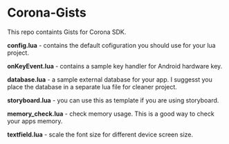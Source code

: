 Corona-Gists
============

This repo containts Gists for Corona SDK.

__config.lua__ - contains the default cofiguration you should use for your lua project.

__onKeyEvent.lua__ - contains a sample key handler for Android hardware key.

__database.lua__ - a sample external database for your app. I suggesst you place the database in a separate lua file for cleaner project.

__storyboard.lua__ - you can use this as template if you are using storyboard.

__memory_check.lua__ - check memory usage. This is a good way to check your apps memory.

__textfield.lua__ - scale the font size for different device screen size.
